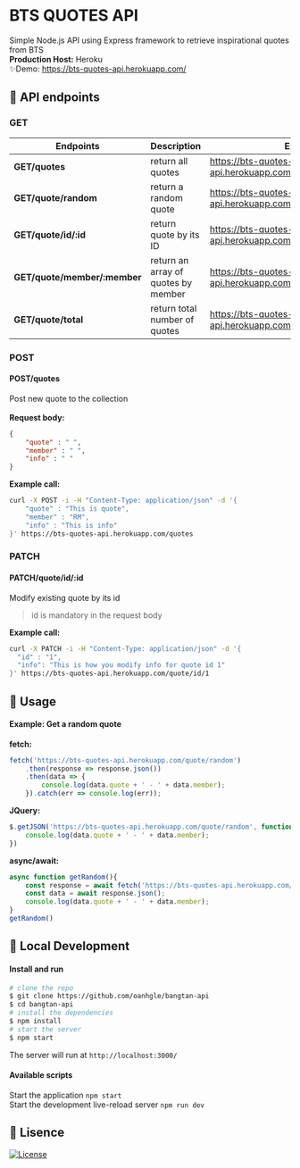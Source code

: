 # BTS QUOTES API 
Simple Node.js API using Express framework to retrieve inspirational quotes from BTS
<br/>
**Production Host:** Heroku
<br/>
✨Demo: https://bts-quotes-api.herokuapp.com/ 

## 🥯 API endpoints
### GET
|Endpoints | Description| Example|
| ------ | ------ | ------ |
|**GET/quotes** | return all quotes| https://bts-quotes-api.herokuapp.com/quotes
|**GET/quote/random**|return a random quote| https://bts-quotes-api.herokuapp.com/quote/random
|**GET/quote/id/:id**| return quote by its ID| https://bts-quotes-api.herokuapp.com/quote/id/:id
|**GET/quote/member/:member**| return an array of quotes by member |https://bts-quotes-api.herokuapp.com/quote/member/:member|
|**GET/quote/total**| return total number of quotes|https://bts-quotes-api.herokuapp.com/quote/total|

### POST
#### POST/quotes
Post new quote to the collection
<br/><br/>
**Request body:**
```json
{
    "quote" : " ",
    "member" : " ",
    "info" : " "
}
```
**Example call:**

```bash
curl -X POST -i -H "Content-Type: application/json" -d '{
    "quote" : "This is quote",
    "member" : "RM",
    "info" : "This is info"
}' https://bts-quotes-api.herokuapp.com/quotes
```
### PATCH
#### PATCH/quote/id/:id
Modify existing quote by its id
> id is mandatory in the request body

**Example call:**
```bash
curl -X PATCH -i -H "Content-Type: application/json" -d '{
  "id" : "1",
  "info": "This is how you modify info for quote id 1"
}' https://bts-quotes-api.herokuapp.com/quote/id/1 
```
## 🥨 Usage
#### Example: Get a random quote 

**fetch:**
``` javascript
fetch('https://bts-quotes-api.herokuapp.com/quote/random')
    .then(response => response.json())
    .then(data => {
        console.log(data.quote + ' - ' + data.member);
    }).catch(err => console.log(err));
```
**JQuery:**
``` javascript
$.getJSON('https://bts-quotes-api.herokuapp.com/quote/random', function(data){
    console.log(data.quote + ' - ' + data.member);
})
```

**async/await:**
``` javascript
async function getRandom(){
    const response = await fetch('https://bts-quotes-api.herokuapp.com/quote/random');
    const data = await response.json();
    console.log(data.quote + ' - ' + data.member);
}
getRandom()
```

## 🍞 Local Development
#### Install and run
``` bash
# clone the repo
$ git clone https://github.com/oanhgle/bangtan-api
$ cd bangtan-api
# install the dependencies
$ npm install 
# start the server
$ npm start
```
The server will run at `http://localhost:3000/`

#### Available scripts
Start the application `npm start `
<br/>
Start the development live-reload server `npm run dev `

## 🧀 Lisence
[![License](http://img.shields.io/:license-mit-blue.svg?style=flat-square)](https://github.com/oanhgle/bangtan-api/blob/master/license)
